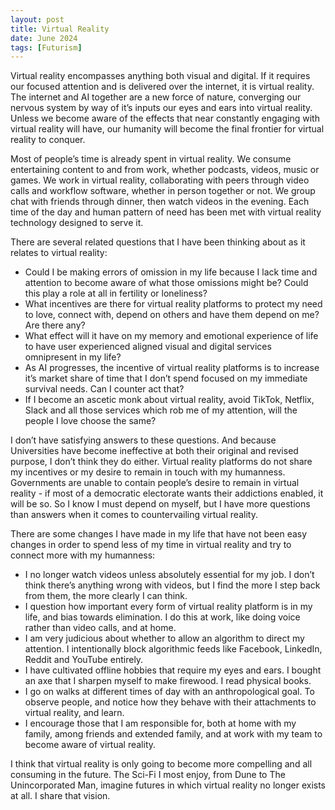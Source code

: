 ```yaml
---
layout: post
title: Virtual Reality
date: June 2024
tags: [Futurism]
---
```


Virtual reality encompasses anything both visual and digital. If it requires our focused attention and is delivered over the internet, it is virtual reality. The internet and AI together are a new force of nature, converging our nervous system by way of it’s inputs our eyes and ears into virtual reality. Unless we become aware of the effects that near constantly engaging with virtual reality will have, our humanity will become the final frontier for virtual reality to conquer.

Most of people’s time is already spent in virtual reality. We consume entertaining content to and from work, whether podcasts, videos, music or games. We work in virtual reality, collaborating with peers through video calls and workflow software, whether in person together or not. We group chat with friends through dinner, then watch videos in the evening. Each time of the day and human pattern of need has been met with virtual reality technology designed to serve it.

There are several related questions that I have been thinking about as it relates to virtual reality:

* Could I be making errors of omission in my life because I lack time and attention to become aware of what those omissions might be? Could this play a role at all in fertility or loneliness? 
* What incentives are there for virtual reality platforms to protect my need to love, connect with, depend on others and have them depend on me? Are there any?
* What effect will it have on my memory and emotional experience of life to have user experienced aligned visual and digital services omnipresent in my life?
* As AI progresses, the incentive of virtual reality platforms is to increase it’s market share of time that I don’t spend focused on my immediate survival needs. Can I counter act that?
* If I become an ascetic monk about virtual reality, avoid TikTok, Netflix, Slack and all those services which rob me of my attention, will the people I love choose the same?

I don’t have satisfying answers to these questions. And because Universities have become ineffective at both their original and revised purpose, I don’t think they do either. Virtual reality platforms do not share my incentives or my desire to remain in touch with my humanness. Governments are unable to contain people’s desire to remain in virtual reality - if most of a democratic electorate wants their addictions enabled, it will be so. So I know I must depend on myself, but I have more questions than answers when it comes to countervailing virtual reality.

There are some changes I have made in my life that have not been easy changes in order to spend less of my time in virtual reality and try to connect more with my humanness:

* I no longer watch videos unless absolutely essential for my job. I don’t think there’s anything wrong with videos, but I find the more I step back from them, the more clearly I can think.
* I question how important every form of virtual reality platform is in my life, and bias towards elimination. I do this at work, like doing voice rather than video calls, and at home.
* I am very judicious about whether to allow an algorithm to direct my attention. I intentionally block algorithmic feeds like Facebook, LinkedIn, Reddit and YouTube entirely.
* I have cultivated offline hobbies that require my eyes and ears. I bought an axe that I sharpen myself to make firewood. I read physical books. 
* I go on walks at different times of day with an anthropological goal. To observe people, and notice how they behave with their attachments to virtual reality, and learn.
* I encourage those that I am responsible for, both at home with my family, among friends and extended family, and at work with my team to become aware of virtual reality.

I think that virtual reality is only going to become more compelling and all consuming in the future. The Sci-Fi I most enjoy, from Dune to The Unincorporated Man, imagine futures in which virtual reality no longer exists at all. I share that vision.
